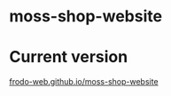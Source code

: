 # moss-shop-website
# Current version
[frodo-web.github.io/moss-shop-website](https://frodo-web.github.io/moss-shop-website/) 
